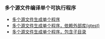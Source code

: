 ### 多个源文件编译单个可执行程序

- [多个源文件生成单个程序](recipe-01)
- [多个源文件生成单个程序，依赖外部库(gtest)](recipe-02)
- [多个源文件生成单个程序，包含子目录](recipe-03)
